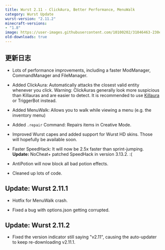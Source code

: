 ```yaml
---
title: Wurst 2.11 - ClickAura, Better Performance, MenuWalk
category: Wurst Update
wurst-version: "2.11.2"
minecraft-versions:
- "1.8"
image: https://user-images.githubusercontent.com/10100202/31046463-230ebaa4-a5f9-11e7-8576-abbe71f34a0a.jpg
old-downloads: true
---
```

## 更新日志

- Lots of performance improvements, including a faster ModManager, CommandManager and FileManager.

- Added ClickAura: Automatically attacks the closest valid entity whenever you click. Warning: ClickAuras generally look more suspicious than Killauras and are easier to detect. It is recommended to use [Killaura](https://wurst.wiki/killaura) or TriggerBot instead.

- Added MenuWalk: Allows you to walk while viewing a menu (e.g. the inventory menu)

- Added `.repair` Command: Repairs items in Creative Mode.

- Improved Wurst capes and added support for Wurst HD skins. Those will hopefully be available soon.

- Faster SpeedHack: It will now be 2.5x faster than sprint-jumping. **Update:** NoCheat+ patched SpeedHack in version 3.13.2. :(

- AntiPotion will now block all bad potion effects.

- Cleaned up lots of code.

## Update: Wurst 2.11.1

- Hotfix for MenuWalk crash.

- Fixed a bug with options.json getting corrupted.

## Update: Wurst 2.11.2

- Fixed the version indicator still saying "v2.11", causing the auto-updater to keep re-downloading v2.11.1.
